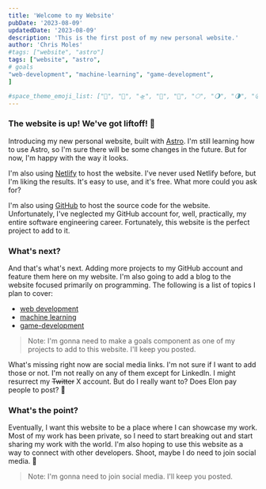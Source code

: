 ```yaml
---
title: 'Welcome to my Website'
pubDate: '2023-08-09'
updatedDate: '2023-08-09'
description: 'This is the first post of my new personal website.'
author: 'Chris Moles'
#tags: ["website", "astro"]
tags: ["website", "astro",
# goals
"web-development", "machine-learning", "game-development",
]

#space_theme_emoji_list: ["🚀", "🌌", "🛸", "🌠", "🌙", "🌕", "🌖", "🌗", "🌘", "🌑", "🌒", "🌓", "🌔", "🌕", "🌖", "🌗", "🌘", "🌑", "🌒", "🌓", "🌔", "🌕", "🌖", "🌗", "🌘", "🌑", "🌒", "🌓", "🌔", "🌕", "🌖", "🌗", "🌘", "🌑", "🌒", "🌓", "🌔", "🌕", "🌖", "🌗", "🌘", "🌑", "🌒", "🌓", "🌔", "🌕", "🌖", "🌗", "🌘", "🌑", "🌒", "🌓", "🌔", "🌕", "🌖", "🌗", "🌘", "🌑", "🌒", "🌓", "🌔", "🌕", "🌖", "🌗", "🌘", "🌑", "🌒", "🌓", "🌔", "🌕", "🌖", "🌗", "🌘", "🌑", "🌒", "🌓", "🌔""]
---
```


### The website is up! We've got liftoff! 🚀

Introducing my new personal website, built with [Astro](https://astro.build/). I'm still learning how to use Astro, so I'm sure there will be some changes in the future. But for now, I'm happy with the way it looks.

I'm also using [Netlify](https://www.netlify.com/) to host the website. I've never used Netlify before, but I'm liking the results. It's easy to use, and it's free. What more could you ask for?

I'm also using [GitHub](https://github.com/cmoles/personal-website) to host the source code for the website. Unfortunately, I've neglected my GitHub account for, well, practically, my entire software engineering career. Fortunately, this website is the perfect project to add to it.

### What's next?

And that's what's next. Adding more projects to my GitHub account and feature
them here on my website. I'm also going to add a blog to the website focused
primarily on programming. The following is a list of topics I plan to cover:

-   [web development](/tags/web-development)
-   [machine learning](/tags/machine-learning)
-   [game-development](/tags/game-development)

> Note: I'm gonna need to make a goals component as one of my projects to add to
> this website. I'll keep you posted.

What's missing right now are social media links. I'm not sure if I want to add
those or not. I'm not really on any of them except for LinkedIn. I might
resurrect my ~~Twitter~~ X account. But do I really want to? Does Elon pay
people to post? 🤔

### What's the point?

Eventually, I want this website to be a place where I can showcase my work. Most
of my work has been private, so I need to start breaking out and start sharing
my work with the world. I'm also hoping to use this website as a way to connect
with other developers. Shoot, maybe I do need to join social media. 🤷

> Note: I'm gonna need to join social media. I'll keep you posted.
